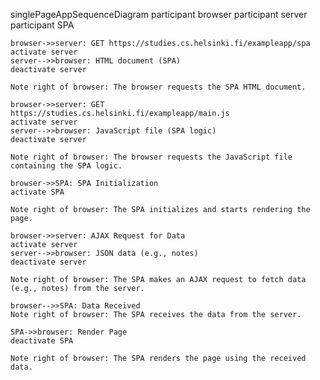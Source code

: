 singlePageAppSequenceDiagram
    participant browser
    participant server
    participant SPA
    
    browser->>server: GET https://studies.cs.helsinki.fi/exampleapp/spa
    activate server
    server-->>browser: HTML document (SPA)
    deactivate server
    
    Note right of browser: The browser requests the SPA HTML document.
    
    browser->>server: GET https://studies.cs.helsinki.fi/exampleapp/main.js
    activate server
    server-->>browser: JavaScript file (SPA logic)
    deactivate server
    
    Note right of browser: The browser requests the JavaScript file containing the SPA logic.
    
    browser->>SPA: SPA Initialization
    activate SPA
    
    Note right of browser: The SPA initializes and starts rendering the page.
    
    browser->>server: AJAX Request for Data
    activate server
    server-->>browser: JSON data (e.g., notes)
    deactivate server
    
    Note right of browser: The SPA makes an AJAX request to fetch data (e.g., notes) from the server.
    
    browser-->>SPA: Data Received
    Note right of browser: The SPA receives the data from the server.
    
    SPA->>browser: Render Page
    deactivate SPA
    
    Note right of browser: The SPA renders the page using the received data.
